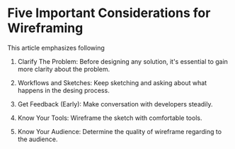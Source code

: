 # Five Important Considerations for Wireframing

This article emphasizes following

1. Clarify The Problem:
   Before designing any solution, it's essential to gain more clarity about the problem.

2. Workflows and Sketches:
   Keep sketching and asking about what happens in the desing process.

3. Get Feedback (Early):
   Make conversation with developers steadily.

4. Know Your Tools:
   Wireframe the sketch with comfortable tools.

5. Know Your Audience:
   Determine the quality of wireframe regarding to the audience.
